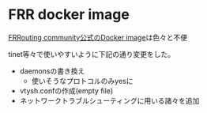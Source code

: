 # FRR docker image
[FRRouting community公式のDocker image](https://quay.io/repository/frrouting/frr?tab=tags&tag=latest)は色々と不便

tinet等々で使いやすいように下記の通り変更をした。

* daemonsの書き換え
	* 使いそうなプロトコルのみyesに
* vtysh.confの作成(empty file)
* ネットワークトラブルシューティングに用いる諸々を追加
